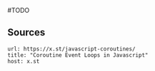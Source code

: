 #TODO 

## Sources

```cardlink
url: https://x.st/javascript-coroutines/
title: "Coroutine Event Loops in Javascript"
host: x.st
```

